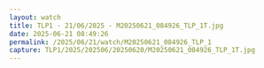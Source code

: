 ```yaml
---
layout: watch
title: TLP1 - 21/06/2025 - M20250621_084926_TLP_1T.jpg
date: 2025-06-21 08:49:26
permalink: /2025/06/21/watch/M20250621_084926_TLP_1
capture: TLP1/2025/202506/20250620/M20250621_084926_TLP_1T.jpg
---
```

